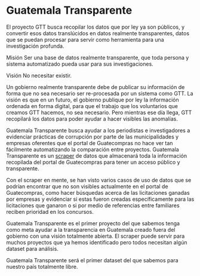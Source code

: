 Guatemala Transparente
======================

El proyecto GTT busca recopilar los datos que por ley ya son públicos, y convertir esos datos translúcidos en datos
realmente transparentes, datos que se puedan procesar para servir como herramienta para una investigación profunda.


Misión
    Ser una base de datos realmente transparente, que toda persona y sistema automatizado pueda usar para sus investigaciones.

Visión
    No necesitar existir.

Un gobierno realmente transparente debe de publicar su información de forma que no sea necesario ser re-procesada por un
sistema como GTT. La visión es que en un futuro, el gobierno publique por ley la información ordenada en forma digital,
para que el trabajo que los voluntarios que creamos GTT hacemos, no sea necesario. Pero mientras ese día llega, GTT
recopilará los datos para poder ayudar a hacer visibles las anomalías.

Guatemala Transparente busca ayudar a los periodistas e investigadores a evidenciar prácticas de corrupción por parte de
las municipalidades y empresas oferentes que el portal de Guatecompras no hace ver tan fácilmente automatizando la
comparación entre proyectos.  Guatemala Transparente es un [scraper](http://es.wikipedia.org/wiki/Web_scraping) de datos
que almacenará toda la información recopilada del portal de Guatecompras para tener un acceso público y transparente.

Con el scraper en mente, se han visto varios casos de uso de datos que se podrían encontrar que no son visibles
actualmente en el portal de Guatecompras, como hacer búsquedas acerca de las licitaciones ganadas por empresas y
evidenciar si estas fueron creadas específicamente para las licitaciones que ganaron o si por medio de referencias entre
familiares reciben prioridad en los concursos.

Guatemala Transparente es el primer proyecto del que sabemos tenga como meta ayudar a la transparencia en Guatemala
creado fuera del gobierno con una visión totalmente abierta. El scraper puede servir para muchos proyectos que ya hemos
identificado pero todos necesitan algún dataset para análisis.

Guatemala Transparente será el primer dataset del que sabemos para nuestro país totalmente libre.